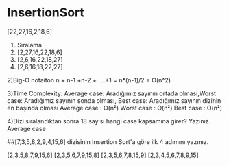 # InsertionSort
[22,27,16,2,18,6]

1) Sıralama
1) [2,27,16,22,18,6]
2) [2,6,16,22,18,27]
3) [2,6,16,18,22,27]

2)Big-O notaiton
n + n-1 +n-2 + ....+1 = n*(n-1)/2
= O(n^2)

3)Time Complexity: Average case: Aradığımız sayının ortada olması,Worst case: Aradığımız sayının sonda olması, Best case: Aradığımız sayının dizinin en başında olması
Average case : O(n²)
Worst case : O(n²)
Best case : O(n²)

4)Dizi sıralandıktan sonra 18 sayısı hangi case kapsamına girer? Yazınız.
 Average case
 
 
 ##[7,3,5,8,2,9,4,15,6] dizisinin Insertion Sort'a göre ilk 4 adımını yazınız.
 
 [2,3,5,8,7,9,15,6] 
 [2,3,5,6,7,9,15,8] 
 [2,3,5,6,7,8,15,9] 
 [2,3,4,5,6,7,8,9,15]
 
